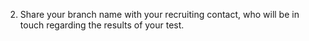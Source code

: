 2. Share your branch name with your recruiting contact, who will be in touch regarding the results of your test.
